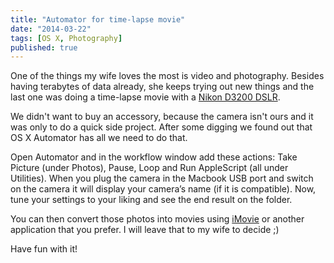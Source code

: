 ```yaml
---
title: "Automator for time-lapse movie"
date: "2014-03-22"
tags: [OS X, Photography]
published: true
---
```


One of the things my wife loves the most is video and photography.
Besides having terabytes of data already, she keeps trying out new things and the last one was doing a time-lapse movie with a [Nikon D3200 DSLR](http://www.nikonusa.com/en/Nikon-Products/Product/Digital-slr-Cameras/25492/D3200.html).

We didn't want to buy an accessory, because the camera isn't ours and it was only to do a quick side project. After some digging we found out that OS X Automator has all we need to do that.

Open Automator and in the workflow window add these actions: Take Picture (under Photos), Pause, Loop and Run AppleScript (all under Utilities).
When you plug the camera in the Macbook USB port and switch on the camera it will display your camera’s name (if it is compatible).
Now, tune your settings to your liking and see the end result on the folder.

You can then convert those photos into movies using [iMovie](https://www.apple.com/mac/imovie/) or another application that you prefer.
I will leave that to my wife to decide ;)

Have fun with it!
